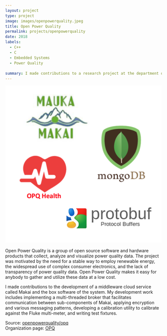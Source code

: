```yaml
---
layout: project
type: project
image: images/openpowerquality.jpeg
title: Open Power Quality
permalink: projects/openpowerquality
date: 2018
labels:
  - C++
  - C
  - Embedded Systems
  - Power Quality
  
summary: I made contributions to a research project at the department of Information and Computer Sciences, University of Hawaii.
---
```


<img src="/images/opq1.png">

Open Power Quality is a group of open source software and hardware products that collect, analyze and visualize power quality data. The project was motivated by the need for a stable way to employ renewable energy, the widespread use of complex consumer electronics, and the lack of transparency of power quality data. Open Power Quality makes it easy for anybody to gather and utilize these data at a low cost.

I made contributions to the development of a middleware cloud service called Makai and the box software of the system. My development work includes implementing a multi-threaded broker that facilitates communication between sub-components of Makai, applying encryption and various messaging patterns, developing a calibration utility to calibrate against the Fluke multi-meter, and writing test fixtures.

Source: <a href="https://github.com/openpowerquality/opq"><i class="large github icon"></i>openpowerquality/opq</a> <br>
Organization page: <a href="https://openpowerquality.org/">OPQ</a>
